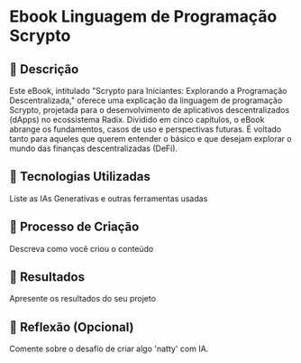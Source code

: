 # Ebook Linguagem de Programação Scrypto

## 📒 Descrição
Este eBook, intitulado "Scrypto para Iniciantes: Explorando a Programação Descentralizada," oferece uma explicação da linguagem de programação Scrypto, projetada para o desenvolvimento de aplicativos descentralizados (dApps) no ecossistema Radix. Dividido em cinco capítulos, o eBook abrange os fundamentos, casos de uso e perspectivas futuras. É voltado tanto para aqueles que querem entender o básico e que desejam explorar o mundo das finanças descentralizadas (DeFi).

## 🤖 Tecnologias Utilizadas
Liste as IAs Generativas e outras ferramentas usadas

## 🧐 Processo de Criação
Descreva como você criou o conteúdo

## 🚀 Resultados
Apresente os resultados do seu projeto

## 💭 Reflexão (Opcional)
Comente sobre o desafio de criar algo 'natty' com IA.
